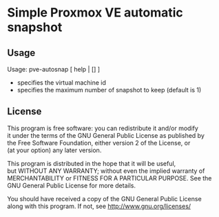 # Simple Proxmox VE automatic snapshot

## Usage

Usage: pve-autosnap [ help | <vmid> [<keep>] ]

  - <vmid> specifies the virtual machine id
  - <keep> specifies the maximum number of snapshot to keep (default is 1)

## License

This program is free software: you can redistribute it and/or modify  
it under the terms of the GNU General Public License as published by  
the Free Software Foundation, either version 2 of the License, or  
(at your option) any later version.

This program is distributed in the hope that it will be useful,  
but WITHOUT ANY WARRANTY; without even the implied warranty of  
MERCHANTABILITY or FITNESS FOR A PARTICULAR PURPOSE.  See the  
GNU General Public License for more details.

You should have received a copy of the GNU General Public License  
along with this program.  If not, see <http://www.gnu.org/licenses/>
